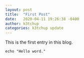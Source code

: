 ```yaml
---
layout: post
title:  "First Post"
date:   2020-04-11 19:26:38 -0400
author: k3tchup
categories: k3tchup update
---
```

This is the first entry in this blog.

    echo "Hello word."

